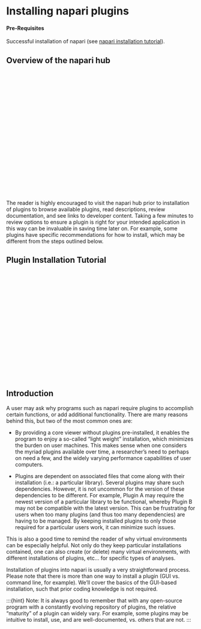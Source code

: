 # Installing napari plugins

#### Pre-Requisites
Successful installation of napari (see [napari installation tutorial](https://chanzuckerberg.github.io/napari-segmentation-workshop/onboard/gettingstarted.html)).

## Overview of the napari hub

<script src="https://fast.wistia.com/embed/medias/md1jundqsq.jsonp" async></script><script src="https://fast.wistia.com/assets/external/E-v1.js" async></script><div class="wistia_responsive_padding" style="padding:64.79% 0 0 0;position:relative;"><div class="wistia_responsive_wrapper" style="height:100%;left:0;position:absolute;top:0;width:100%;"><div class="wistia_embed wistia_async_md1jundqsq seo=false videoFoam=true" style="height:100%;position:relative;width:100%"><div class="wistia_swatch" style="height:100%;left:0;opacity:0;overflow:hidden;position:absolute;top:0;transition:opacity 200ms;width:100%;"><img src="https://fast.wistia.com/embed/medias/md1jundqsq/swatch" style="filter:blur(5px);height:100%;object-fit:contain;width:100%;" alt="" aria-hidden="true" onload="this.parentNode.style.opacity=1;" /></div></div></div></div>

The reader is highly encouraged to visit the napari hub prior to installation of plugins to browse available plugins, read descriptions, review documentation, and see links to developer content.  Taking a few minutes to review options to ensure a plugin is right for your intended application  in this way can be invaluable in saving time later on. For example, some plugins have specific recommendations for how to install, which may be different from the steps outlined below.

## Plugin Installation Tutorial

<script src="https://fast.wistia.com/embed/medias/em0g2n34k7.jsonp" async></script><script src="https://fast.wistia.com/assets/external/E-v1.js" async></script><div class="wistia_responsive_padding" style="padding:56.25% 0 0 0;position:relative;"><div class="wistia_responsive_wrapper" style="height:100%;left:0;position:absolute;top:0;width:100%;"><div class="wistia_embed wistia_async_em0g2n34k7 seo=false videoFoam=true" style="height:100%;position:relative;width:100%"><div class="wistia_swatch" style="height:100%;left:0;opacity:0;overflow:hidden;position:absolute;top:0;transition:opacity 200ms;width:100%;"><img src="https://fast.wistia.com/embed/medias/em0g2n34k7/swatch" style="filter:blur(5px);height:100%;object-fit:contain;width:100%;" alt="" aria-hidden="true" onload="this.parentNode.style.opacity=1;" /></div></div></div></div>

## Introduction
A user may ask why programs such as napari require plugins to accomplish certain functions, or add additional functionality.  There are many reasons behind this, but two of the most common ones are:

- By providing a core viewer without plugins pre-installed, it enables the program to enjoy a so-called “light weight” installation, which minimizes the burden on user machines.  This makes sense when one considers the myriad plugins available over time, a researcher’s need to perhaps on need a few, and the widely varying performance capabilities of user computers.

- Plugins are dependent on associated files that come along with their installation (i.e.: a particular library). Several plugins may share such dependencies. However, it is not uncommon for the version of these dependencies to be different. For example, Plugin A may require the newest version of a particular library to be functional, whereby Plugin B may not be compatible with the latest version. This can be frustrating for users when too many plugins (and thus too many dependencies) are having to be managed. By keeping installed plugins to only those required for a particular users work, it can minimize such issues.

This is also a good time to remind the reader of why virtual environments can be especially helpful. Not only do they keep particular installations contained, one can also create (or delete) many virtual environments, with different installations of plugins, etc… for specific types of analyses.

Installation of plugins into napari is usually a very straightforward process. Please note that there is more than one way to install a plugin (GUI vs. command line, for example). We’ll cover the basics of the GUI-based installation, such that prior coding knowledge is not required.

:::{hint} Note: It is always good to remember that with any open-source program with a constantly evolving repository of plugins, the relative “maturity” of a plugin can widely vary. For example, some plugins may be intuitive to install, use, and are well-documented, vs. others that are not.
:::



